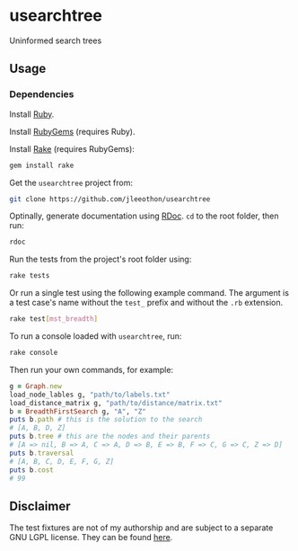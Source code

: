 # usearchtree
Uninformed search trees

## Usage

### Dependencies

Install [Ruby](https://www.ruby-lang.org/en/).

Install [RubyGems](https://rubygems.org/) (requires Ruby).

Install [Rake](https://rubygems.org/gems/rake) (requires RubyGems):

```sh
gem install rake
```

Get the `usearchtree` project from:

```sh
git clone https://github.com/jleeothon/usearchtree
```

Optinally, generate documentation using [RDoc](http://docs.seattlerb.org/rdoc/). `cd` to the root folder, then run:

```sh
rdoc
```

Run the tests from the project's root folder using:

```sh
rake tests
```

Or run a single test using the following example command. The argument is a test case's name without the `test_` prefix and without the `.rb` extension.

```sh
rake test[mst_breadth]
```

To run a console loaded with `usearchtree`, run:

```sh
rake console
```

Then run your own commands, for example:

```Ruby
g = Graph.new
load_node_lables g, "path/to/labels.txt"
load_distance_matrix g, "path/to/distance/matrix.txt"
b = BreadthFirstSearch g, "A", "Z"
puts b.path # this is the solution to the search
# [A, B, D, Z]
puts b.tree # this are the nodes and their parents
# [A => nil, B => A, C => A, D => B, E => B, F => C, G => C, Z => D]
puts b.traversal
# [A, B, C, D, E, F, G, Z]
puts b.cost
# 99

```

## Disclaimer

The test fixtures are not of my authorship and are subject to a separate GNU LGPL license. They can be found [here](http://people.sc.fsu.edu/~jburkardt%20/data/graph_representation/graph_representation.html).

